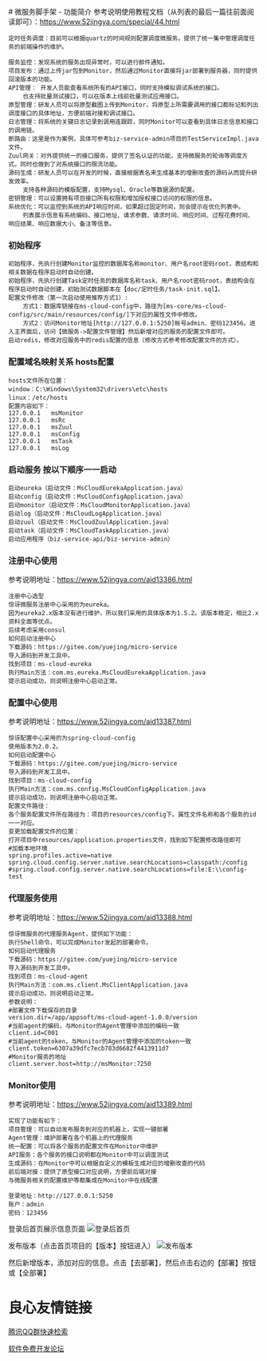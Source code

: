 ﻿﻿# 微服务脚手架 - 功能简介
参考说明使用教程文档（从列表的最后一篇往前面阅读即可）：https://www.52jingya.com/special/44.html
```
定时任务调度：目前可以根据quartz的时间规则配置调度微服务。提供了统一集中管理调度任务的前端操作的维护。

服务监控：发现系统的服务出现异常时，可以进行邮件通知。
项目发布：通过上传jar包到Monitor，然后通过Monitor直接将jar部署到服务器，同时提供回滚版本的功能。
API管理： 开发人员能查看系统所有的API接口，同时支持模拟调试系统的接口。
	也支持批量测试接口，可以在版本上线前批量测试应用接口。
原型管理：研发人员可以将原型截图上传到Monitor，将原型上所需要调用的接口都标记和列出调度接口的具体地址，方便前端对接和调试接口。
日志管理：将系统的关键日志记录到调用连跟踪，同时Monitor可以查看到具体日志信息和接口的调用链。
断路由：这里是作为案例，具体可参考biz-service-admin项目的TestServiceImpl.java文件。
Zuul网关：对外提供统一的接口服务，提供了签名认证的功能，支持微服务的轮询等调度方式。同时也做到了对系统接口的限流功能。
源码生成：研发人员可以在开发的时候，直接根据表名来生成基本的增删改查的源码从而提升研发效率。
	支持各种源码的模版配置，支持Mysql、Oracle等数据源的配置。
密钥管理：可以设置拥有项目接口所有权限和增加授权接口访问的权限的信息。
系统优化：可以监控到系统的API响应时间，如果超过固定时间，则会提示在优化列表中。
	列表展示信息有系统编码、接口地址、请求参数、请求时间、响应时间、过程花费时间、响应结果、响应数据大小、备注等信息。
```


### 初始程序
```
初始程序，先执行创建Monitor监控的数据库名称monitor、用户名root密码root，表结构和相关数据在程序启动时自动创建。
初始程序，先执行创建Task定时任务的数据库名称task、用户名root密码root，表结构会在程序启动时自动创建，初始测试数据脚本在【doc/定时任务/task-init.sql】。
配置文件修改（第一次启动使用推荐方式1）: 
    方式1：数据库链接在ms-cloud-config中，路径为[ms-core/ms-cloud-config/src/main/resources/config/]下对应的属性文件中修改。
    方式2：访问Monitor地址[http://127.0.0.1:5250]帐号admin、密码123456。进入主界面后，访问【微服务->配置文件管理】然后新增对应的服务的配置文件即可。
启动redis，修改对应服务中的redis配置的信息（修改方式参考修改配置文件的方式）。
```


### 配置域名映射关系 hosts配置
```
hosts文件所在位置：
window：C:\Windows\System32\drivers\etc\hosts
linux：/etc/hosts
配置内容如下：
127.0.0.1	msMonitor
127.0.0.1	msRc
127.0.0.1	msZuul
127.0.0.1	msConfig
127.0.0.1	msTask
127.0.0.1	msLog
```


### 启动服务 按以下顺序一一启动
```
启动eureka（启动文件：MsCloudEurekaApplication.java）
启动config（启动文件：MsCloudConfigApplication.java）
启动monitor（启动文件：MsCloudMonitorApplication.java）
启动log（启动文件：MsCloudLogApplication.java）
启动zuul（启动文件：MsCloudZuulApplication.java）
启动task（启动文件：MsCloudTaskApplication.java）
启动应用程序（biz-service-api/biz-service-admin）
```

### 注册中心使用
参考说明地址：https://www.52jingya.com/aid13386.html
```
注册中心选型
惊讶微服务注册中心采用的为eureka。
因为eureka2.x版本没有进行维护，所以我们采用的具体版本为1.5.2。该版本稳定，相比2.x资料全面等优点。
后续考虑采用consul
如何启动注册中心
下载源码：https://gitee.com/yuejing/micro-service
导入源码到开发工具中。
找到项目：ms-cloud-eureka
执行Main方法：com.ms.eureka.MsCloudEurekaApplication.java
提示启动成功，则说明注册中心启动正常。
```


### 配置中心使用
参考说明地址：https://www.52jingya.com/aid13387.html
```
惊讶配置中心采用的为spring-cloud-config
使用版本为2.0.2。
如何启动配置中心
下载源码：https://gitee.com/yuejing/micro-service
导入源码到开发工具中。
找到项目：ms-cloud-config
执行Main方法：com.ms.config.MsCloudConfigApplication.java
提示启动成功，则说明注册中心启动正常。
配置文件路径：
各个服务配置文件所在路径为：项目的resources/config下。属性文件名称和各个服务的id一一对应。
变更加载配置文件的位置：
打开项目中resources/application.properties文件，找到如下配置修改路径即可
#加载本地环境
spring.profiles.active=native
spring.cloud.config.server.native.searchLocations=classpath:/config
#spring.cloud.config.server.native.searchLocations=file:E:\\config-test
```

### 代理服务使用
参考说明地址：https://www.52jingya.com/aid13388.html
```
惊讶微服务的代理服务Agent，提供如下功能：
执行Shell命令，可以完成Monitor发起的部署命令。
如何启动代理服务
下载源码：https://gitee.com/yuejing/micro-service
导入源码到开发工具中。
找到项目：ms-cloud-agent
执行Main方法：com.ms.client.MsClientApplication.java
提示启动成功，则说明启动正常。
参数说明：
#部署文件下载保存的目录
version.dir=/app/appsoft/ms-cloud-agent-1.0.0/version
#当前agent的编码，与Monitor的Agent管理中添加的编码一致
client.id=C001
#当前agent的token，与Monitor的Agent管理中添加的token一致
client.token=6307a39dfc7ecb783d6682f4413911d7
#Monitor服务的地址
client.server.host=http://msMonitor:7250
```

### Monitor使用
参考说明地址：https://www.52jingya.com/aid13389.html
```
实现了功能有如下：
项目管理：可以自动发布服务到对应的机器上，实现一键部署
Agent管理：维护部署在各个机器上的代理服务
统一配置：可以将各个服务的配置文件在Monitor中维护
API服务：各个服务的接口说明都在Monitor中可以调度测试
生成源码：在Monitor中可以根据自定义的模板生成对应的增删改查的代码
前后端对接：提供了原型接口对应说明，方便前后端对接
与微服务相关的配置维护等都集成在Monitor中在线配置
```
```
登录地址：http://127.0.0.1:5250
账户：admin
密码：123456
```
登录后首页展示信息页面
![登录后首页](https://static.52jingya.com/syy/blog/2019/03/22/f42bdf0e447c4301bd2187b2024d3bad.png "登录后的页面")

发布版本（点击首页项目的【版本】按钮进入）
![发布版本](https://static.52jingya.com/syy/blog/2019/03/22/283999710240485d9c0c171b56046b03.png "发布版本")

然后新增版本，添加对应的信息。点击【去部署】，然后点击右边的【部署】按钮或【全部署】




 # 良心友情链接

[腾讯QQ群快速检索](http://u.720life.cn/s/8cf73f7c)

[软件免费开发论坛](http://u.720life.cn/s/bbb01dc0)